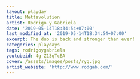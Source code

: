 ```yaml
---
layout: playday
title: Mettavolution
artist: Rodrigo y Gabriela
date: '2019-05-14T18:34:54+07:00'
last_modified_at: '2019-05-14T18:34:54+07:00'
excerpt: The duo is back and stronger than ever!
categories: playdays
tags: rodrigoygabriela
youtubeid: 4g-Z13qTcBA
cover: /assets/images/posts/ryg.jpg
artist_website: 'http://www.rodgab.com/'
---
```


